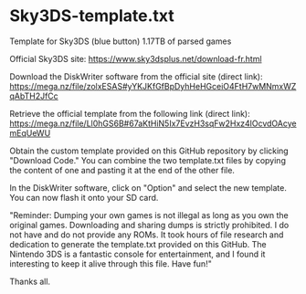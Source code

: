 # Sky3DS-template.txt
Template for Sky3DS (blue button) 1.17TB of parsed games

Official Sky3DS site: https://www.sky3dsplus.net/download-fr.html

Download the DiskWriter software from the official site (direct link): https://mega.nz/file/zolxESAS#yYKJKfGfBpDyhHeHGceiO4FtH7wMNmxWZqAbTH2JfCc

Retrieve the official template from the following link (direct link): https://mega.nz/file/Ll0hGS6B#67aKtHiN5Ix7EvzH3sqFw2Hxz4lOcvdOAcyemEqUeWU

Obtain the custom template provided on this GitHub repository by clicking "Download Code."
You can combine the two template.txt files by copying the content of one and pasting it at the end of the other file.

In the DiskWriter software, click on "Option" and select the new template. You can now flash it onto your SD card.

"Reminder: Dumping your own games is not illegal as long as you own the original games. Downloading and sharing dumps is strictly prohibited.
I do not have and do not provide any ROMs. It took hours of file research and dedication to generate the template.txt provided on this GitHub.
The Nintendo 3DS is a fantastic console for entertainment, and I found it interesting to keep it alive through this file.
Have fun!"

Thanks all.
